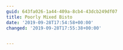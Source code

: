 ```yaml
---
guid: 643fa026-1a44-409a-8cb4-43dcb249df07
title: Poorly Mixed Bisto
date: '2019-09-28T17:54:58+00:00'
changed: '2019-09-28T17:55:38+00:00'


---
```


